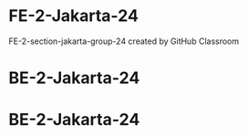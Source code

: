 # FE-2-Jakarta-24
FE-2-section-jakarta-group-24 created by GitHub Classroom
# BE-2-Jakarta-24
# BE-2-Jakarta-24
